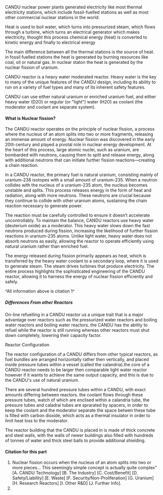 CANDU nuclear power plants generated electricity like most thermal electricity stations, which include fossil-fuelled stations as well as most other commercial nuclear stations in the world:

Heat is used to boil water, which turns into pressurized steam, which flows through a turbine, which turns an electrical generator which makes electricity, thought this process chemical energy (heat) is converted to kinetic energy and finally to electrical energy

The main difference between all the thermal stations is the source of heat. in fossil fuelled stations the heat is generated by burning resources like coal, oil or natural gas. In nuclear staton the heat is generated by the nuclear fission of uranium. 

CANDU reactor is a heavy water moderated reactor. Heavy water is the key to many of the unique features of the CANDU design, including its ability to run on a variety of fuel types and many of its inherent safety features. 

CANDU can use either natural uranium or enriched uranium fuel, and either heavy water (D2O) or regular (or  "light") water (H2O) as coolant (the moderator and coolant are separate system). 


#### What is Nuclear fission?
The CANDU reactor operates on the principle of nuclear fission, a process where the nucleus of an atom splits into two or more fragments, releasing an immense amount of energy. Nuclear fission was discovered in the early 20th century and played a pivotal role in nuclear energy development. At the heart of this process, large atomic nuclei, such as uranium, are bombarded with neutrons, causing them to split and release energy, along with additional neutrons that can initiate further fission reactions—creating a chain reaction.


In a CANDU reactor, the primary fuel is natural uranium, consisting mainly of uranium-238 isotopes with a small amount of uranium-235. When a neutron collides with the nucleus of a uranium-235 atom, the nucleus becomes unstable and splits. This process releases energy in the form of heat and radiation, along with more neutrons. These neutrons are crucial because they continue to collide with other uranium atoms, sustaining the chain reaction necessary to generate power.


The reaction must be carefully controlled to ensure it doesn’t accelerate uncontrollably. To maintain the balance, CANDU reactors use heavy water (deuterium oxide) as a moderator. This heavy water slows down the fast neutrons produced during fission, increasing the likelihood of further fission reactions in uranium-235 atoms. Unlike light water, heavy water does not absorb neutrons as easily, allowing the reactor to operate efficiently using natural uranium rather than enriched fuel.


The energy released during fission primarily appears as heat, which is transferred by the heavy water coolant to a secondary loop, where it is used to generate steam. The steam drives turbines that produce electricity. The entire process highlights the sophisticated engineering of the CANDU reactor, allowing it to harness the energy of nuclear fission efficiently and safely.

^All information above is citation 1^


##### Differences From other Reactors

On-line refuelling in a CANDU reactor us a unique trait that is a major advantage over reactors such as the pressurized water reactors and boiling water reactors and boiling water reactors. the CANDU has the ability to refuel while the reactor is still running whereas other reactors must shut down completely, lowering their capacity factor.

Reactor Configuration

The reactor configuration of a CANDU differs from other typical reactors, as fuel bundles are arranged horizontally rather then vertically, and placed inside pressure tubes within a vessel (called the calandria).the core of a CANDU  reactor needs to be larger then comparable light water reactor however if it wants to achieve the same output capacity, and this is due to the CANDU's use of natural uranium.

There are several hundred pressure tubes within a CANDU, with exact amounts differing between reactors. the coolant flows through these pressure tubes, watch of which are enclised within a calandria tube, the pressure tubes and caladrai tubes are sprarated by spacers, in order to keep the coolant and the moderator separate the space betwen these tube is filled with carbon dioxide, which acts as a thermal insulator in order to limit heat loss to the moderator.

The reactor building that the CANDU is placed in is made of thick concrete and steel walls, with the walls of newer buildings also filled with hundreds of tonnes of water and thick steel balls to provide additional shielding.




#### Citation for this part

1. Nuclear fission occurs when the nucleus of an atom splits into two or more pieces… This seemingly simple concept is actually quite complex” [A. CANDU Technology] [B. The Industry] [C. Cost/Benefit] [D. Safety/Liability] [E. Waste] [F. Security/Non-Proliferation] [G. Uranium] [H. Research Reactors] [I. Other R&D] [J. Further Info].
2. 